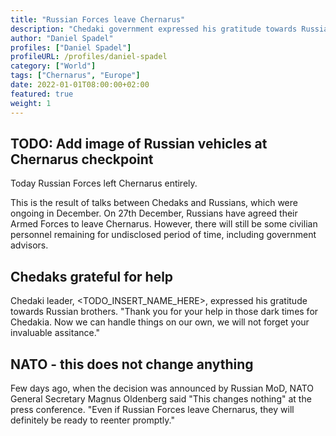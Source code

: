```yaml
---
title: "Russian Forces leave Chernarus"
description: "Chedaki government expressed his gratitude towards Russia and their help in tough times"
author: "Daniel Spadel"
profiles: ["Daniel Spadel"]
profileURL: /profiles/daniel-spadel
category: ["World"]
tags: ["Chernarus", "Europe"]
date: 2022-01-01T08:00:00+02:00
featured: true
weight: 1
---
```


## TODO: Add image of Russian vehicles at Chernarus checkpoint

Today Russian Forces left Chernarus entirely.

This is the result of talks between Chedaks and Russians, which were ongoing in December. On 27th December, Russians have agreed their Armed Forces to leave Chernarus. However, there will still be some civilian personnel remaining for undisclosed period of time, including government advisors.

## Chedaks grateful for help

Chedaki leader, <TODO_INSERT_NAME_HERE>, expressed his gratitude towards Russian brothers. "Thank you for your help in those dark times for Chedakia. Now we can handle things on our own, we will not forget your invaluable assitance."

## NATO - this does not change anything

Few days ago, when the decision was announced by Russian MoD, NATO General Secretary Magnus Oldenberg said "This changes nothing" at the press conference. "Even if Russian Forces leave Chernarus, they will definitely be ready to reenter promptly."
